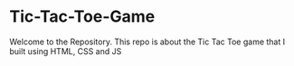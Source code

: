 # Tic-Tac-Toe-Game
Welcome to the Repository. This repo is about the Tic Tac Toe game that I built using HTML, CSS and JS
